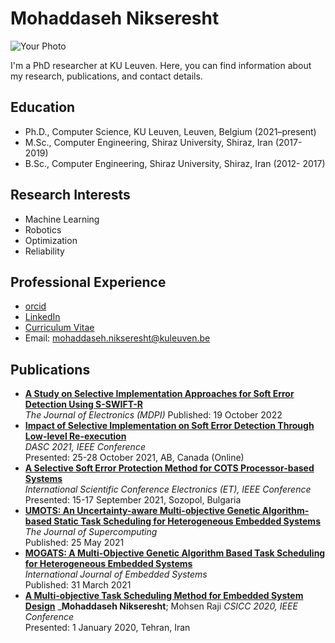 <link rel="stylesheet" type="text/css" href="style.css">

 <h1>Mohaddaseh Nikseresht</h1>
<div class="photo-text-container">
    <img src="{{ site.photo }}" alt="Your Photo">
    <div>
        <p>I'm a PhD researcher at KU Leuven. Here, you can find information about my research, publications, and contact details.</p>
    </div>
</div>

## Education 
- Ph.D., Computer Science, KU Leuven, Leuven, Belgium (2021–present)
- M.Sc., Computer Engineering, Shiraz University, Shiraz, Iran (2017- 2019)
- B.Sc., Computer Engineering, Shiraz University, Shiraz, Iran (2012- 2017)

## Research Interests
- Machine Learning
- Robotics
- Optimization
- Reliability

## Professional Experience
- [orcid](https://orcid.org/0000-0002-3558-0303)
- [LinkedIn](https://distrinet.cs.kuleuven.be/people/MohaddasehNikseresht)
- [Curriculum Vitae](https://distrinet.cs.kuleuven.be/people/MohaddasehNikseresht)
- Email: mohaddaseh.nikseresht@kuleuven.be

## Publications
- [**A Study on Selective Implementation Approaches for Soft Error Detection Using S-SWIFT-R**](https://www.mdpi.com/2079-9292/11/20/3380)  
   _The Journal of Electronics (MDPI)_
   Published: 19 October 2022
- [**Impact of Selective Implementation on Soft Error Detection Through Low-level Re-execution**](https://ieeexplore.ieee.org/document/9730291)  
   _DASC 2021, IEEE Conference_  
   Presented: 25-28 October 2021, AB, Canada (Online)
- [**A Selective Soft Error Protection Method for COTS Processor-based Systems**](https://ieeexplore.ieee.org/document/9579862)  
   _International Scientific Conference Electronics (ET), IEEE Conference_  
   Presented: 15-17 September 2021, Sozopol, Bulgaria
- [**UMOTS: An Uncertainty-aware Multi-objective Genetic Algorithm-based Static Task Scheduling for Heterogeneous Embedded Systems**](https://link.springer.com/article/10.1007/s11227-021-03887-1)  
   _The Journal of Supercomputing_  
   Published: 25 May 2021
- [**MOGATS: A Multi-Objective Genetic Algorithm Based Task Scheduling for Heterogeneous Embedded Systems**](https://www.researchgate.net/publication/350547703_MOGATS_a_multi-objective_genetic_algorithm-based_task_scheduling_for_heterogeneous_embedded_systems)  
   _International Journal of Embedded Systems_  
   Published: 31 March 2021
- [**A Multi-objective Task Scheduling Method for Embedded System Design**](https://ieeexplore.ieee.org/document/9050062)
   _**Mohaddaseh Nikseresht**; Mohsen Raji
   _CSICC 2020, IEEE Conference_  
   Presented: 1 January 2020, Tehran, Iran
